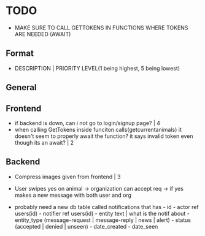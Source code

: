 # TODO

- MAKE SURE TO CALL GETTOKENS IN FUNCTIONS WHERE TOKENS ARE NEEDED (AWAIT)

## Format
- DESCRIPTION | PRIORITY LEVEL(1 being highest, 5 being lowest)

## General

## Frontend
- if backend is down, can i not go to login/signup page? | 4
-  when calling GetTokens inside funciton calls(getcurrentanimals) it doesn't seem to properly await the function? it says invalid token even though its an await? | 2

## Backend

- Compress images given from frontend | 3



- User swipes yes on animal -> organization can accept req -> if yes makes a new message with both user and org
- probably need a new db table called notifications that has
      - id
      - actor ref users(id)
      - notifier ref users(id)
      - entity text | what is the notif about
      - entity_type (message-request | message-reply | news | alert)
      - status (accepted | denied | unseen)
      - date_created 
      - date_seen
